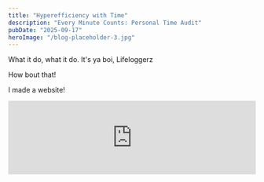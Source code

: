 ```yaml
---
title: "Hyperefficiency with Time"
description: "Every Minute Counts: Personal Time Audit"
pubDate: "2025-09-17"
heroImage: "/blog-placeholder-3.jpg"
---
```


What it do, what it do. It's ya boi, Lifeloggerz

How bout that!

I made a website!

<div class="sheet-wrap">
  <iframe
    id="sheet-iframe"
    src="https://docs.google.com/spreadsheets/d/e/2PACX-1vRla1G-D0S1J9hAHkDjtR1JgL07qrliMtBV6x4QfKdn6ffPuPSvdN3Fz62eTiLn7xdZZRUjg4hVRtkc/pubhtml?widget=true&headers=false"
    width="100%"
    style="border:0;"
    loading="lazy"
  ></iframe>
</div>

<style>
  .sheet-wrap {
    width: 100%;
    min-height: 500px; /* fallback */
  }
  #sheet-iframe {
    width: 100%;
    border: 0;
    transition: height 0.3s ease;
  }
</style>

<script>
  const iframe = document.getElementById("sheet-iframe");
  iframe.addEventListener("load", () => {
    try {
      // Try to auto-adjust height by reading scrollHeight
      const innerDoc = iframe.contentDocument || iframe.contentWindow.document;
      if (innerDoc && innerDoc.body) {
        iframe.style.height = innerDoc.body.scrollHeight + "px";
      }
    } catch (e) {
      // Cross-origin restriction fallback
      iframe.style.height = "800px";
    }
  });
</script>
